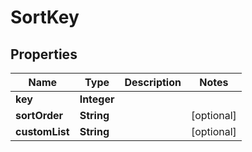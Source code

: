 
# SortKey

## Properties
Name | Type | Description | Notes
------------ | ------------- | ------------- | -------------
**key** | **Integer** |  | 
**sortOrder** | **String** |  |  [optional]
**customList** | **String** |  |  [optional]



